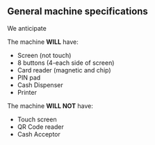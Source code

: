 ## General machine specifications

We anticipate

The machine __WILL__ have:

- Screen (not touch)
- 8 buttons (4-each side of screen)
- Card reader (magnetic and chip)
- PIN pad
- Cash Dispenser
- Printer

The machine __WILL NOT__ have:

- Touch screen
- QR Code reader
- Cash Acceptor